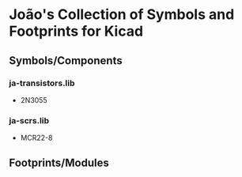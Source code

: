 # João's Collection of Symbols and Footprints for Kicad

## Symbols/Components

### ja-transistors.lib
* 2N3055

### ja-scrs.lib
* MCR22-8

## Footprints/Modules
